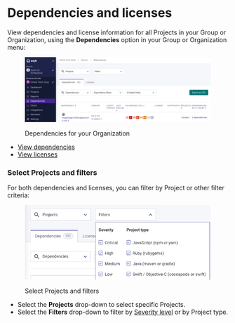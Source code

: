 # Dependencies and licenses

View dependencies and license information for all Projects in your Group or Organization, using the **Dependencies** option in your Group or Organization menu:

<figure><img src="../../.gitbook/assets/Screenshot 2023-05-11 at 12.45.48.png" alt="Dependencies for your Organization"><figcaption><p>Dependencies for your Organization</p></figcaption></figure>

* [View dependencies](view-dependencies.md)
* [View licenses](view-licenses.md)

### Select Projects and filters

For both dependencies and licenses, you can filter by Project or other filter criteria:

<div align="left">

<figure><img src="../../.gitbook/assets/Screenshot 2023-05-11 at 13.11.22.png" alt="Select Projects and filters"><figcaption><p>Select Projects and filters</p></figcaption></figure>

</div>

* Select the **Projects** drop-down to select specific Projects.
* Select the **Filters** drop-down to filter by [Severity level](../priorities-for-fixing-issues/severity-levels.md) or by Project type.
